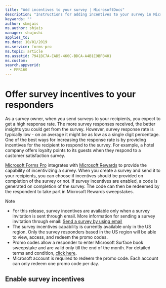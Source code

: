 ```yaml
---
title: "Add incentives to your survey | MicrosoftDocs"
description: "Instructions for adding incentives to your survey in Microsoft Forms Pro"
keywords: ""
author: sbmjais
ms.author: shjais
manager: shujoshi
applies_to: 
ms.date: 10/01/2019
ms.service: forms-pro
ms.topic: article
ms.assetid: 7941BC7A-EAD5-460C-BDCA-A4B1E9BFB401
ms.custom: 
search.appverid:
  - FPR160
---
```


# Offer survey incentives to your responders

As a survey owner, when you send surveys to your recipients, you expect to get a high response rate. The more survey responses received, the better insights you could get from the survey. However, survey response rate is typically low - on an average it might be as low as a single digit percentage. One of the best ways for increasing the response rate is by providing incentives for the recipient to respond to the survey. For example, a hotel company offers loyalty points to its guests when they respond to a customer satisfaction survey.

[Microsoft Forms Pro](https://formspro.microsoft.com) integrates with [Microsoft Rewards](https://www.microsoft.com/rewards) to provide the capability of incentivizing a survey. When you create a survey and send it to your recipients, you can choose if incentives should be provided on completion of the survey or not. If survey incentives are enabled, a code is generated on completion of the survey. The code can then be redeemed by the respondent to take part in Microsoft Rewards sweepstakes.

> [!NOTE]
> - For this release, survey incentives are available only when a survey invitation is sent through email. More information for sending a survey invitation through email: [Send a survey by using email](send-survey-email.md)
> - The survey incentives capability is currently available only in the US region. Only the survey responders based in the US region will be able to view, access, and redeem the promo codes. 
> - Promo codes allow a responder to enter Microsoft Surface book sweepstake and are valid only till the end of the month. For detailed terms and condition, [click here](https://go.microsoft.com/fwlink/p/?linkid=530144).
> - Microsoft account is required to redeem the promo code. Each account can only redeem one promo code per day.

## Enable survey incentives

